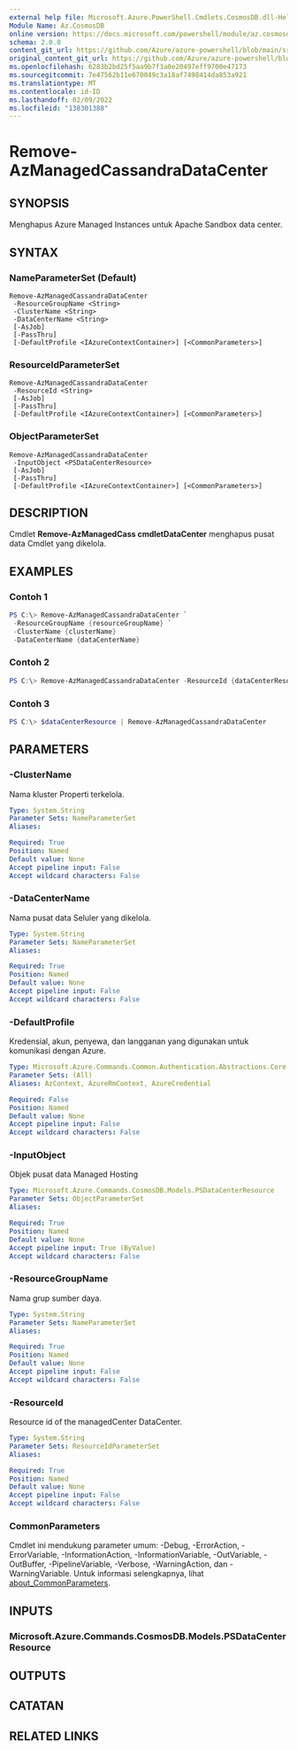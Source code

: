 ```yaml
---
external help file: Microsoft.Azure.PowerShell.Cmdlets.CosmosDB.dll-Help.xml
Module Name: Az.CosmosDB
online version: https://docs.microsoft.com/powershell/module/az.cosmosdb/remove-azmanagedcassandradatacenter
schema: 2.0.0
content_git_url: https://github.com/Azure/azure-powershell/blob/main/src/CosmosDB/CosmosDB/help/Remove-AzManagedCassandraDataCenter.md
original_content_git_url: https://github.com/Azure/azure-powershell/blob/main/src/CosmosDB/CosmosDB/help/Remove-AzManagedCassandraDataCenter.md
ms.openlocfilehash: 6283b2bd25f5aa9b7f3a0e20497eff9700e47173
ms.sourcegitcommit: 7e47562b11e670049c3a18af7498414da853a921
ms.translationtype: MT
ms.contentlocale: id-ID
ms.lasthandoff: 02/09/2022
ms.locfileid: "138301388"
---
```

# Remove-AzManagedCassandraDataCenter

## SYNOPSIS
Menghapus Azure Managed Instances untuk Apache Sandbox data center.

## SYNTAX

### NameParameterSet (Default)
```
Remove-AzManagedCassandraDataCenter 
 -ResourceGroupName <String> 
 -ClusterName <String>
 -DataCenterName <String>
 [-AsJob]
 [-PassThru]
 [-DefaultProfile <IAzureContextContainer>] [<CommonParameters>]
```

### ResourceIdParameterSet
```
Remove-AzManagedCassandraDataCenter 
 -ResourceId <String> 
 [-AsJob]
 [-PassThru]
 [-DefaultProfile <IAzureContextContainer>] [<CommonParameters>]
```

### ObjectParameterSet
```
Remove-AzManagedCassandraDataCenter 
 -InputObject <PSDataCenterResource> 
 [-AsJob]
 [-PassThru]
 [-DefaultProfile <IAzureContextContainer>] [<CommonParameters>]
```

## DESCRIPTION
Cmdlet **Remove-AzManagedCass cmdletDataCenter** menghapus pusat data Cmdlet yang dikelola.

## EXAMPLES

### Contoh 1
```powershell
PS C:\> Remove-AzManagedCassandraDataCenter `
 -ResourceGroupName {resourceGroupName} `
 -ClusterName {clusterName}
 -DataCenterName {dataCenterName}
```

### Contoh 2
```powershell
PS C:\> Remove-AzManagedCassandraDataCenter -ResourceId {dataCenterResourceId}
```

### Contoh 3
```powershell
PS C:\> $dataCenterResource | Remove-AzManagedCassandraDataCenter
```

## PARAMETERS

### -ClusterName
Nama kluster Properti terkelola.

```yaml
Type: System.String
Parameter Sets: NameParameterSet
Aliases:

Required: True
Position: Named
Default value: None
Accept pipeline input: False
Accept wildcard characters: False
```

### -DataCenterName
Nama pusat data Seluler yang dikelola.

```yaml
Type: System.String
Parameter Sets: NameParameterSet
Aliases:

Required: True
Position: Named
Default value: None
Accept pipeline input: False
Accept wildcard characters: False
```

### -DefaultProfile
Kredensial, akun, penyewa, dan langganan yang digunakan untuk komunikasi dengan Azure.

```yaml
Type: Microsoft.Azure.Commands.Common.Authentication.Abstractions.Core.IAzureContextContainer
Parameter Sets: (All)
Aliases: AzContext, AzureRmContext, AzureCredential

Required: False
Position: Named
Default value: None
Accept pipeline input: False
Accept wildcard characters: False
```

### -InputObject
Objek pusat data Managed Hosting

```yaml
Type: Microsoft.Azure.Commands.CosmosDB.Models.PSDataCenterResource
Parameter Sets: ObjectParameterSet
Aliases:

Required: True
Position: Named
Default value: None
Accept pipeline input: True (ByValue)
Accept wildcard characters: False
```

### -ResourceGroupName
Nama grup sumber daya.

```yaml
Type: System.String
Parameter Sets: NameParameterSet
Aliases:

Required: True
Position: Named
Default value: None
Accept pipeline input: False
Accept wildcard characters: False
```

### -ResourceId
Resource id of the managedCenter DataCenter.

```yaml
Type: System.String
Parameter Sets: ResourceIdParameterSet
Aliases:

Required: True
Position: Named
Default value: None
Accept pipeline input: False
Accept wildcard characters: False
```

### CommonParameters
Cmdlet ini mendukung parameter umum: -Debug, -ErrorAction, -ErrorVariable, -InformationAction, -InformationVariable, -OutVariable, -OutBuffer, -PipelineVariable, -Verbose, -WarningAction, dan -WarningVariable. Untuk informasi selengkapnya, lihat [about_CommonParameters](http://go.microsoft.com/fwlink/?LinkID=113216).

## INPUTS

### Microsoft.Azure.Commands.CosmosDB.Models.PSDataCenterResource

## OUTPUTS

## CATATAN

## RELATED LINKS
